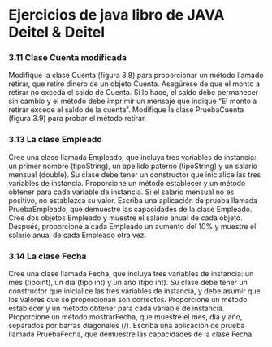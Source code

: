 # Ejercicios de java libro de JAVA Deitel & Deitel
### 3.11 Clase Cuenta modificada
Modifique la clase Cuenta (figura 3.8) para proporcionar un método llamado retirar, que retire dinero de un objeto Cuenta. Asegúrese de que el monto a retirar no exceda el saldo de Cuenta. Si lo hace, el saldo debe permanecer sin cambio y el método debe imprimir un mensaje que indique “El monto a retirar excede el saldo de la cuenta”. Modifique la clase PruebaCuenta (figura 3.9) para probar el método retirar.

### 3.13 La clase Empleado
Cree una clase llamada Empleado, que incluya tres variables de instancia: un primer nombre (tipoString), un apellido paterno (tipoString) y un salario mensual (double). Su clase debe tener un constructor que inicialice las tres variables de instancia. Proporcione un método establecer y un método obtener para cada variable de instancia. Si el salario mensual no es positivo, no establezca su valor. Escriba una aplicación de prueba llamada PruebaEmpleado, que demuestre las capacidades de la clase Empleado. Cree dos objetos Empleado y muestre el salario anual de cada objeto. Después, proporcione a cada Empleado un aumento del 10% y muestre el salario anual de cada Empleado otra vez.

### 3.14 La clase Fecha
Cree una clase llamada Fecha, que incluya tres variables de instancia: un mes (tipoint), un día (tipo int) y un año (tipo int). Su clase debe tener un constructor que inicialice las tres variables de instancia, y debe asumir que los valores que se proporcionan son correctos. Proporcione un método establecer y un método obtener para cada variable de instancia. Proporcione un método mostrarFecha, que muestre el mes, día y año, separados por barras diagonales (/). Escriba una aplicación de prueba llamada PruebaFecha, que demuestre las capacidades de la clase Fecha.
